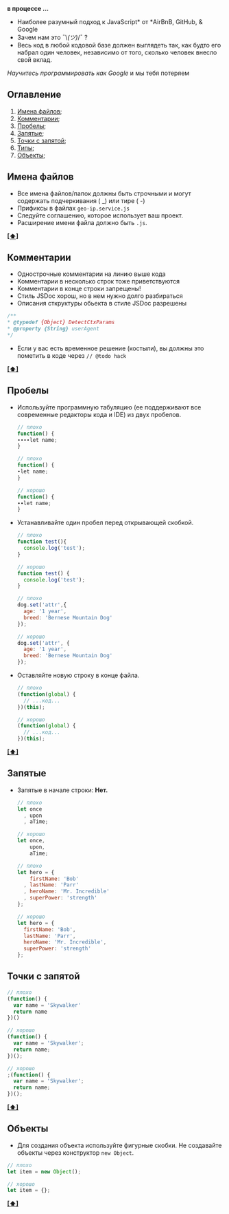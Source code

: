 **в процессе ...**


* Наиболее разумный подход к JavaScript* от *AirBnB, GitHub, & Google
* Зачем нам это ¯\\_(ツ)_/¯ ?
* Весь код в любой кодовой базе должен выглядеть так, как будто его набрал один человек, независимо от того, сколько человек внесло свой вклад.

*Научитесь программировать как Google* и мы тебя потеряем 

## <a name='TOC'>Оглавление</a>
  1. [Имена файлов](#name-files);
  1. [Комментарии](#comments);
  1. [Пробелы](#whitespace);
  1. [Запятые](#commas);
  1. [Точки с запятой](#semicolons);
  1. [Типы](#types);
  1. [Объекты](#objects);
  
  
## <a name='name-files'>Имена файлов</a>
* Все имена файлов/папок должны быть строчными и могут содержать подчеркивания ( _) или тире ( -)
* Прификсы в файлах  `geo-ip.service.js`
* Следуйте соглашению, которое использует ваш проект.
* Расширение имени файла должно быть `.js`.

**[[⬆]](#Оглавление)**


## <a name='comments'>Комментарии</a>

* Однострочные комментарии на линию выше кода
* Комментарии в несколько строк тоже приветствуются
* Комментарии в конце строки запрещены!
* Стиль JSDoc хорош, но в нем нужно долго разбираться
* Описания сткруктуры обьекта в стиле JSDoc разрешены
 ```js
/**
 * @typedef {Object} DetectCtxParams
 * @property {String} userAgent
 */
```
* Если у вас есть временное решение (костыли), вы должны это пометить в коде через `// @todo hack`  

**[[⬆]](#Оглавление)**


## <a name='whitespace'>Пробелы</a>
- Используйте программную табуляцию (ее поддерживают все современные редакторы кода и IDE) из двух пробелов.

  ```javascript
  // плохо
  function() {
  ∙∙∙∙let name;
  }

  // плохо
  function() {
  ∙let name;
  }

  // хорошо
  function() {
  ∙∙let name;
  }
  ```
- Устанавливайте один пробел перед открывающей скобкой.

  ```javascript
  // плохо
  function test(){
    console.log('test');
  }

  // хорошо
  function test() {
    console.log('test');
  }

  // плохо
  dog.set('attr',{
    age: '1 year',
    breed: 'Bernese Mountain Dog'
  });

  // хорошо
  dog.set('attr', {
    age: '1 year',
    breed: 'Bernese Mountain Dog'
  });
  ```
- Оставляйте новую строку в конце файла.

  ```javascript
  // плохо
  (function(global) {
    // ...код...
  })(this);
  ```

  ```javascript
  // хорошо
  (function(global) {
    // ...код...
  })(this);

  ```

**[[⬆]](#Оглавление)**

## <a name='commas'>Запятые</a>

- Запятые в начале строки: **Нет.**

  ```javascript
  // плохо
  let once
    , upon
    , aTime;

  // хорошо
  let once,
      upon,
      aTime;

  // плохо
  let hero = {
      firstName: 'Bob'
    , lastName: 'Parr'
    , heroName: 'Mr. Incredible'
    , superPower: 'strength'
  };

  // хорошо
  let hero = {
    firstName: 'Bob',
    lastName: 'Parr',
    heroName: 'Mr. Incredible',
    superPower: 'strength'
  };
  ```


## <a name='semicolons'>Точки с запятой</a>

  ```javascript
  // плохо
  (function() {
    var name = 'Skywalker'
    return name
  })()

  // хорошо
  (function() {
    var name = 'Skywalker';
    return name;
  })();

  // хорошо
  ;(function() {
    var name = 'Skywalker';
    return name;
  })();
  ```

**[[⬆]](#Оглавление)**


## <a name='objects'>Объекты</a>
- Для создания объекта используйте фигурные скобки. Не создавайте объекты через конструктор `new Object`.

```js
// плохо
let item = new Object();

// хорошо
let item = {};
```

**[[⬆]](#Оглавление)**

